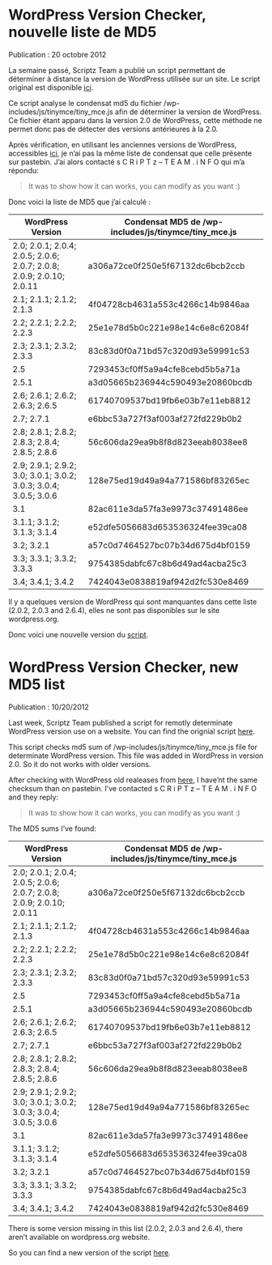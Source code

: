 # WordPress Version Checker, nouvelle liste de MD5

Publication : 20 octobre 2012

La semaine passé, Scriptz Team a publié un script permettant de déterminer à distance la version de WordPress utilisée sur un site. Le script original est disponible [ici](http://pastebin.com/3c72K1kj/).

Ce script analyse le condensat md5 du fichier /wp-includes/js/tinymce/tiny_mce.js afin de déterminer la version de WordPress. Ce fichier étant apparu dans la version 2.0 de WordPress, cette méthode ne permet donc pas de détecter des versions antérieures à la 2.0.

Après vérification, en utilisant les anciennes versions de WordPress, accessibles [ici](http://wordpress.org/download/release-archive/), je n’ai pas la même liste de condensat que celle présente sur pastebin. J’ai alors contacté s C R i P T z – T E A M . i N F O qui m’a répondu:

> It was to show how it can works, you can modify as you want :)

Donc voici la liste de MD5 que j’ai calculé :

WordPress Version	| Condensat MD5 de /wp-includes/js/tinymce/tiny_mce.js
------------ | -------------
2.0; 2.0.1; 2.0.4; 2.0.5; 2.0.6; 2.0.7; 2.0.8; 2.0.9; 2.0.10; 2.0.11 | a306a72ce0f250e5f67132dc6bcb2ccb
2.1; 2.1.1; 2.1.2; 2.1.3 | 4f04728cb4631a553c4266c14b9846aa
2.2; 2.2.1; 2.2.2; 2.2.3 | 25e1e78d5b0c221e98e14c6e8c62084f
2.3; 2.3.1; 2.3.2; 2.3.3 | 83c83d0f0a71bd57c320d93e59991c53
2.5 | 7293453cf0ff5a9a4cfe8cebd5b5a71a
2.5.1 | a3d05665b236944c590493e20860bcdb
2.6; 2.6.1; 2.6.2; 2.6.3; 2.6.5 | 61740709537bd19fb6e03b7e11eb8812
2.7; 2.7.1 | e6bbc53a727f3af003af272fd229b0b2
2.8; 2.8.1; 2.8.2; 2.8.3; 2.8.4; 2.8.5; 2.8.6 | 56c606da29ea9b8f8d823eeab8038ee8
2.9; 2.9.1; 2.9.2; 3.0; 3.0.1; 3.0.2; 3.0.3; 3.0.4; 3.0.5; 3.0.6 | 128e75ed19d49a94a771586bf83265ec
3.1 | 82ac611e3da57fa3e9973c37491486ee
3.1.1; 3.1.2; 3.1.3; 3.1.4 | e52dfe5056683d653536324fee39ca08
3.2; 3.2.1 | a57c0d7464527bc07b34d675d4bf0159
3.3; 3.3.1; 3.3.2; 3.3.3 | 9754385dabfc67c8b6d49ad4acba25c3
3.4; 3.4.1; 3.4.2 | 7424043e0838819af942d2fc530e8469

Il y a quelques version de WordPress qui sont manquantes dans cette liste (2.0.2, 2.0.3 and 2.6.4), elles ne sont pas disponibles sur le site wordpress.org.

Donc voici une nouvelle version du [script](https://github.com/cervoise/blog/blob/master/cms/wordpress/wordpress-version-checker.php).


# WordPress Version Checker, new MD5 list

Publication : 10/20/2012

Last week, Scriptz Team published a script for remotly determinate WordPress version use on a website. You can find the orignial script [here](http://pastebin.com/3c72K1kj/).

This script checks md5 sum of /wp-includes/js/tinymce/tiny_mce.js file for determinate WordPress version. This file was added in WordPress in version 2.0. So it do not works with older versions.

After checking with WordPress old realeases from [here](http://wordpress.org/download/release-archive/), I have’nt the same checksum than on pastebin. I’ve contacted s C R i P T z – T E A M . i N F O and they reply:

> It was to show how it can works, you can modify as you want :)

The MD5 sums I’ve found:

WordPress Version	| Condensat MD5 de /wp-includes/js/tinymce/tiny_mce.js
------------ | -------------
2.0; 2.0.1; 2.0.4; 2.0.5; 2.0.6; 2.0.7; 2.0.8; 2.0.9; 2.0.10; 2.0.11 | a306a72ce0f250e5f67132dc6bcb2ccb
2.1; 2.1.1; 2.1.2; 2.1.3 | 4f04728cb4631a553c4266c14b9846aa
2.2; 2.2.1; 2.2.2; 2.2.3 | 25e1e78d5b0c221e98e14c6e8c62084f
2.3; 2.3.1; 2.3.2; 2.3.3 | 83c83d0f0a71bd57c320d93e59991c53
2.5 | 7293453cf0ff5a9a4cfe8cebd5b5a71a
2.5.1 | a3d05665b236944c590493e20860bcdb
2.6; 2.6.1; 2.6.2; 2.6.3; 2.6.5 | 61740709537bd19fb6e03b7e11eb8812
2.7; 2.7.1 | e6bbc53a727f3af003af272fd229b0b2
2.8; 2.8.1; 2.8.2; 2.8.3; 2.8.4; 2.8.5; 2.8.6 | 56c606da29ea9b8f8d823eeab8038ee8
2.9; 2.9.1; 2.9.2; 3.0; 3.0.1; 3.0.2; 3.0.3; 3.0.4; 3.0.5; 3.0.6 | 128e75ed19d49a94a771586bf83265ec
3.1 | 82ac611e3da57fa3e9973c37491486ee
3.1.1; 3.1.2; 3.1.3; 3.1.4 | e52dfe5056683d653536324fee39ca08
3.2; 3.2.1 | a57c0d7464527bc07b34d675d4bf0159
3.3; 3.3.1; 3.3.2; 3.3.3 | 9754385dabfc67c8b6d49ad4acba25c3
3.4; 3.4.1; 3.4.2 | 7424043e0838819af942d2fc530e8469

There is some version missing in this list (2.0.2, 2.0.3 and 2.6.4), there aren’t available on wordpress.org website.

So you can find a new version of the script [here](https://github.com/cervoise/blog/blob/master/cms/wordpress/wordpress-version-checker.php).
